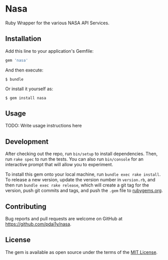 # Nasa

Ruby Wrapper for the various NASA API Services.


## Installation

Add this line to your application's Gemfile:

```ruby
gem 'nasa'
```

And then execute:

    $ bundle

Or install it yourself as:

    $ gem install nasa

## Usage

TODO: Write usage instructions here

## Development

After checking out the repo, run `bin/setup` to install dependencies. Then, run `rake spec` to run the tests. You can also run `bin/console` for an interactive prompt that will allow you to experiment.

To install this gem onto your local machine, run `bundle exec rake install`. To release a new version, update the version number in `version.rb`, and then run `bundle exec rake release`, which will create a git tag for the version, push git commits and tags, and push the `.gem` file to [rubygems.org](https://rubygems.org).

## Contributing

Bug reports and pull requests are welcome on GitHub at https://github.com/pdai1y/nasa.

## License

The gem is available as open source under the terms of the [MIT License](https://opensource.org/licenses/MIT).
